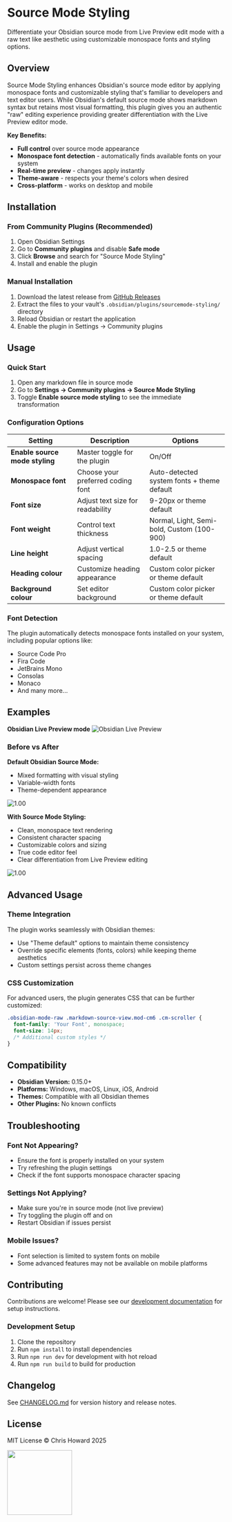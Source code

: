 # Source Mode Styling

Differentiate your Obsidian source mode from Live Preview edit mode with a raw text like aesthetic using customizable monospace fonts and styling options.

## Overview

Source Mode Styling enhances Obsidian's source mode editor by applying monospace fonts and customizable styling that's familiar to developers and text editor users. While Obsidian's default source mode shows markdown syntax but retains most visual formatting, this plugin gives you an authentic "raw" editing experience providing greater differentiation with the Live Preview editor mode.

**Key Benefits:**

* **Full control** over source mode appearance
* **Monospace font detection** - automatically finds available fonts on your system
* **Real-time preview** - changes apply instantly
* **Theme-aware** - respects your theme's colors when desired
* **Cross-platform** - works on desktop and mobile

## Installation

### From Community Plugins (Recommended)

1. Open Obsidian Settings
2. Go to **Community plugins** and disable **Safe mode**
3. Click **Browse** and search for "Source Mode Styling"
4. Install and enable the plugin

### Manual Installation

1. Download the latest release from [GitHub Releases](https://github.com/chrishoward/sourcemode-styling/releases)
2. Extract the files to your vault's `.obsidian/plugins/sourcemode-styling/` directory
3. Reload Obsidian or restart the application
4. Enable the plugin in Settings → Community plugins

## Usage

### Quick Start

1. Open any markdown file in source mode
2. Go to **Settings → Community plugins → Source Mode Styling**
3. Toggle **Enable source mode styling** to see the immediate transformation

### Configuration Options

| Setting                        | Description                       | Options                                    |
| ------------------------------ | --------------------------------- | ------------------------------------------ |
| **Enable source mode styling** | Master toggle for the plugin      | On/Off                                     |
| **Monospace font**             | Choose your preferred coding font | Auto-detected system fonts + theme default |
| **Font size**                  | Adjust text size for readability  | 9-20px or theme default                    |
| **Font weight**                | Control text thickness            | Normal, Light, Semi-bold, Custom (100-900) |
| **Line height**                | Adjust vertical spacing           | 1.0-2.5 or theme default                   |
| **Heading colour**             | Customize heading appearance      | Custom color picker or theme default       |
| **Background colour**          | Set editor background             | Custom color picker or theme default       |

### Font Detection

The plugin automatically detects monospace fonts installed on your system, including popular options like:

* Source Code Pro
* Fira Code
* JetBrains Mono
* Consolas
* Monaco
* And many more...

## Examples

**Obsidian Live Preview mode**
![Obsidian Live Preview](assets/images/obsidian-live-preview.png)

### Before vs After

**Default Obsidian Source Mode:**

* Mixed formatting with visual styling
* Variable-width fonts
* Theme-dependent appearance

![1.00](assets/images/obsidian-sourcemode.png)

**With Source Mode Styling:**

* Clean, monospace text rendering
* Consistent character spacing
* Customizable colors and sizing
* True code editor feel
* Clear differentiation from Live Preview editing

![1.00](assets/images/sourcemode-styling.png)

## Advanced Usage

### Theme Integration

The plugin works seamlessly with Obsidian themes:

* Use "Theme default" options to maintain theme consistency
* Override specific elements (fonts, colors) while keeping theme aesthetics
* Custom settings persist across theme changes

### CSS Customization

For advanced users, the plugin generates CSS that can be further customized:

```CSS
.obsidian-mode-raw .markdown-source-view.mod-cm6 .cm-scroller {
  font-family: 'Your Font', monospace;
  font-size: 14px;
  /* Additional custom styles */
}
```

## Compatibility

* **Obsidian Version:** 0.15.0+
* **Platforms:** Windows, macOS, Linux, iOS, Android
* **Themes:** Compatible with all Obsidian themes
* **Other Plugins:** No known conflicts

## Troubleshooting

### Font Not Appearing?

* Ensure the font is properly installed on your system
* Try refreshing the plugin settings
* Check if the font supports monospace character spacing

### Settings Not Applying?

* Make sure you're in source mode (not live preview)
* Try toggling the plugin off and on
* Restart Obsidian if issues persist

### Mobile Issues?

* Font selection is limited to system fonts on mobile
* Some advanced features may not be available on mobile platforms

## Contributing

Contributions are welcome! Please see our [development documentation](CLAUDE.md) for setup instructions.

### Development Setup

1. Clone the repository
2. Run `npm install` to install dependencies
3. Run `npm run dev` for development with hot reload
4. Run `npm run build` to build for production

## Changelog

See [CHANGELOG.md](CHANGELOG.md) for version history and release notes.

## License

MIT License © Chris Howard 2025

<a href="https://buymeacoffee.com/4e8cu9fzwy"><img src="https://img.shields.io/badge/Buy%20Me%20A%20Coffee-FFDD00?style=for-the-badge&logo=buy-me-a-coffee&logoColor=black" width="150px"></a>
